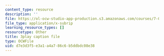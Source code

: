 ```yaml
---
content_type: resource
description: ''
file: https://ol-ocw-studio-app-production.s3.amazonaws.com/courses/7-01sc-fundamentals-of-biology-fall-2011/d7e3d3f5e3a1a4a786c6b5ddbdc08e38_3edzxv_mYZk.srt
file_type: application/x-subrip
learning_resource_types: []
resourcetype: Other
title: 3play caption file
type: OCWFile
uid: d7e3d3f5-e3a1-a4a7-86c6-b5ddbdc08e38
---
```

